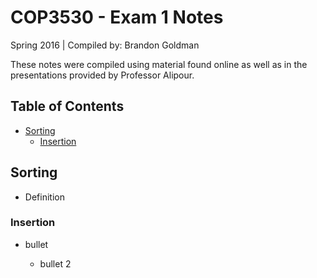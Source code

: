 # COP3530 - Exam 1 Notes
Spring 2016 | Compiled by: Brandon Goldman

These notes were compiled using material found online as well as in the presentations provided by Professor Alipour.

## Table of Contents

* [Sorting](#sorting)
	* [Insertion](#insertion)


## Sorting

* Definition
	
### Insertion
* bullet
  * bullet 2
	
	```code
	```
